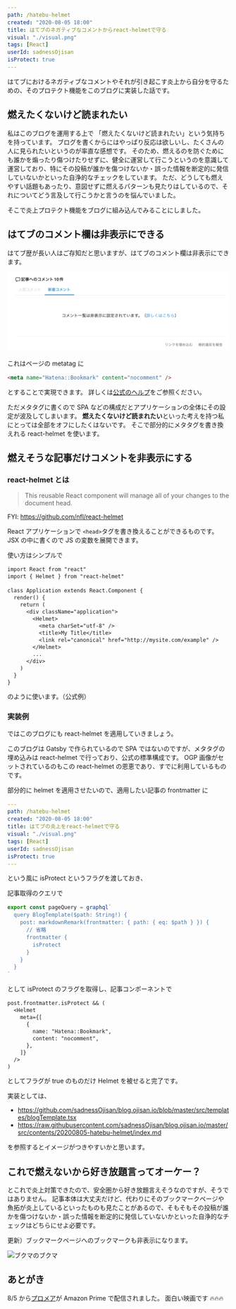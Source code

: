 ```yaml
---
path: /hatebu-helmet
created: "2020-08-05 18:00"
title: はてブのネガティブなコメントからreact-helmetで守る
visual: "./visual.png"
tags: [React]
userId: sadnessOjisan
isProtect: true
---
```


はてブにおけるネガティブなコメントやそれが引き起こす炎上から自分を守るための、そのプロテクト機能をこのブログに実装した話です。

## 燃えたくないけど読まれたい

私はこのブログを運用する上で 「燃えたくないけど読まれたい」という気持ちを持っています。
ブログを書くからにはやっぱり反応は欲しいし、たくさんの人に見られたいというのが率直な感想です。
そのため、燃えるのを防ぐためにも誰かを煽ったり傷つけたりせずに、健全に運営して行こうというのを意識して運営しており、特にその投稿が誰かを傷つけないか・誤った情報を断定的に発信していないかといった自浄的なチェックをしています。
ただ、どうしても燃えやすい話題もあったり、意図せずに燃えるパターンも見たりはしているので、それについてどう言及して行こうかと言うのを悩んでいました。

そこで炎上プロテクト機能をブログに組み込んでみることにしました。

## はてブのコメント欄は非表示にできる

はてブ歴が長い人はご存知だと思いますが、はてブのコメント欄は非表示にできます。

![非表示](./mienai.png)

これはページの metatag に

```html
<meta name="Hatena::Bookmark" content="nocomment" />
```

とすることで実現できます。
詳しくは[公式のヘルプ](https://b.hatena.ne.jp/help/entry/nocomment)をご参照ください。

ただメタタグに書くので SPA などの構成だとアプリケーションの全体にその設定が波及してしまいます。
**燃えたくないけど読まれたい**といった考えを持つ私にとっては全部をオフにしたくはないです。
そこで部分的にメタタグを書き換えれる react-helmet を使います。

## 燃えそうな記事だけコメントを非表示にする

### react-helmet とは

> This reusable React component will manage all of your changes to the document head.

FYI: https://github.com/nfl/react-helmet

React アプリケーションで `<head>`タグを書き換えることができるものです。
JSX の中に書くので JS の変数を展開できます。

使い方はシンプルで

```javascriptx
import React from "react"
import { Helmet } from "react-helmet"

class Application extends React.Component {
  render() {
    return (
      <div className="application">
        <Helmet>
          <meta charSet="utf-8" />
          <title>My Title</title>
          <link rel="canonical" href="http://mysite.com/example" />
        </Helmet>
        ...
      </div>
    )
  }
}
```

のように使います。（公式例）

### 実装例

ではこのブログにも react-helmet を適用していきましょう。

このブログは Gatsby で作られているので SPA ではないのですが、メタタグの埋め込みは react-helmet で行っており、公式の標準構成です。
OGP 画像がセットされているのもこの react-helmet の恩恵であり、すでに利用しているものです。

部分的に helmet を適用させたいので、適用したい記事の frontmatter に

```yml
---
path: /hatebu-helmet
created: "2020-08-05 18:00"
title: はてブの炎上をreact-helmetで守る
visual: "./visual.png"
tags: [React]
userId: sadnessOjisan
isProtect: true
---

```

という風に isProtect というフラグを渡しておき、

記事取得のクエリで

```javascript
export const pageQuery = graphql`
  query BlogTemplate($path: String!) {
    post: markdownRemark(frontmatter: { path: { eq: $path } }) {
      // 省略
      frontmatter {
        isProtect
      }
    }
  }
`
```

として isProtect のフラグを取得し、記事コンポーネントで

```tsx
post.frontmatter.isProtect && (
  <Helmet
    meta={[
      {
        name: "Hatena::Bookmark",
        content: "nocomment",
      },
    ]}
  />
)
```

としてフラグが true のものだけ Helmet を被せると完了です。

実装としては、

- https://github.com/sadnessOjisan/blog.ojisan.io/blob/master/src/templates/blogTemplate.tsx
- https://raw.githubusercontent.com/sadnessOjisan/blog.ojisan.io/master/src/contents/20200805-hatebu-helmet/index.md

を参照するとイメージがつきやすいかと思います。

## これで燃えないから好き放題言ってオーケー？

とこれで炎上対策できたので、安全圏から好き放題言えそうなのですが、そうではありません。
記事本体は大丈夫だけど、代わりにそのブックマークページや魚拓が炎上しているといったものも見たことがあるので、そもそもその投稿が誰かを傷つけないか・誤った情報を断定的に発信していないかといった自浄的なチェックはどちらにせよ必要です。

更新）ブックマークページへのブックマークも非表示になります。

![ブクマのブクマ](./bukumabukuma.png)

## あとがき

8/5 から[プロメア](https://www.amazon.co.jp/gp/video/detail/B088TWX2QS/ref=atv_dp_share_cu_r)が Amazon Prime で配信されました。
面白い映画です 🔥🔥🔥
